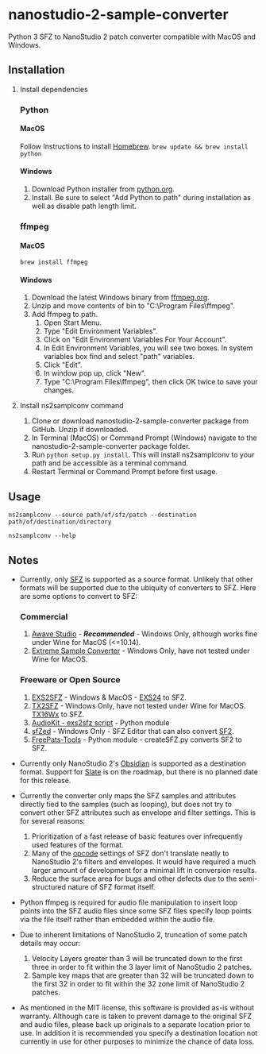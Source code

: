 # nanostudio-2-sample-converter
Python 3 SFZ to NanoStudio 2 patch converter compatible with MacOS and Windows.

## Installation
1. Install dependencies

    ### Python
    #### MacOS
    Follow Instructions to install [Homebrew](https://brew.sh/).
    ```brew update && brew install python```
    #### Windows
    1. Download Python installer from [python.org](https://www.python.org/).
    2. Install. Be sure to select "Add Python to path" during installation as well as disable path length limit.
   
    ### ffmpeg
    #### MacOS
    ```brew install ffmpeg```
    #### Windows
    1. Download the latest Windows binary from [ffmpeg.org](http://ffmpeg.org/).
    2. Unzip and move contents of bin to "C:\Program Files\ffmpeg".
    3. Add ffmpeg to path.
        1. Open Start Menu.
        2. Type "Edit Environment Variables".
        3. Click on "Edit Environment Variables For Your Account".
        4. In Edit Environment Variables, you will see two boxes. In system variables box find and select "path" variables.
        5. Click "Edit".
        6. In window pop up, click "New".
        7. Type "C:\Program Files\ffmpeg", then click OK twice to save your changes.
    

2. Install ns2samplconv command
    1. Clone or download nanostudio-2-sample-converter package from GitHub. Unzip if downloaded.
    2. In Terminal (MacOS) or Command Prompt (Windows) navigate to the nanostudio-2-sample-converter package folder.
    3. Run ```python setup.py install```. This will install ns2samplconv to your path and be accessible as a terminal command.
    4. Restart Terminal or Command Prompt before first usage.
    
## Usage
```ns2samplconv --source path/of/sfz/patch --destination path/of/destination/directory```

```ns2samplconv --help```

## Notes

- Currently, only [SFZ](https://sfzformat.com/) is supported as a source format. Unlikely that other formats will be supported due to the ubiquity of converters to SFZ. Here are some options to convert to SFZ:
    ### Commercial
    1. [Awave Studio](https://www.fmjsoft.com/awavestudio.html#main) - ***Recommended*** - Windows Only, although works fine under Wine for MacOS (<=10.14).
    2. [Extreme Sample Converter](https://extranslator.com/index.php?page=exsc) - Windows Only, have not tested under Wine for MacOS.
    ### Freeware or Open Source
    1. [EXS2SFZ](https://www.bjoernbojahr.de/exs2sfz.html) - Windows & MacOS - [EXS24](https://support.apple.com/en-us/HT211115) to SFZ.
    2. [TX2SFZ](https://www.kvraudio.com/product/awave-studio-by-fmj-software/news) - Windows Only, have not tested under Wine for MacOS. [TX16Wx](https://www.tx16wx.com/) to SFZ.
    3. [AudioKit - exs2sfz script](https://github.com/AudioKit/SamplerDemo/blob/master/Sounds/exs2sfz.py) - Python module
    4. [sfZed](http://audio.clockbeat.com/sfZed.html) - Windows Only - SFZ Editor that can also convert [SF2](https://en.wikipedia.org/wiki/SoundFont).
    5. [FreePats-Tools](https://github.com/freepats/freepats-tools) - Python module - createSFZ.py converts SF2 to SFZ.


- Currently only NanoStudio 2's [Obsidian](https://www.blipinteractive.co.uk/nanostudio2/user-manual/Obsidian.html) is supported as a destination format. Support for [Slate](https://www.blipinteractive.co.uk/nanostudio2/user-manual/Slate.html) is on the roadmap, but there is no planned date for this release.

- Currently the converter only maps the SFZ samples and attributes directly tied to the samples (such as looping), but does not try to convert other SFZ attributes such as envelope and filter settings. This is for several reasons:
    1. Prioritization of a fast release of basic features over infrequently used features of the format.
    2. Many of the [opcode](https://sfzformat.com/opcodes/) settings of SFZ don't translate neatly to NanoStudio 2's filters and envelopes. It would have required a much larger amount of development for a minimal lift in conversion results.
    3. Reduce the surface area for bugs and other defects due to the semi-structured nature of SFZ format itself.
    
- Python ffmpeg is required for audio file manipulation to insert loop points into the SFZ audio files since some SFZ files specify loop points via the file itself rather than embedded within the audio file.
- Due to inherent limitations of NanoStudio 2, truncation of some patch details may occur:
    1. Velocity Layers greater than 3 will be truncated down to the first three in order to fit within the 3 layer limit of NanoStudio 2 patches.
    2. Sample key maps that are greater than 32 will be truncated down to the first 32 in order to fit within the 32 zone limit of NanoStudio 2 patches.
    
- As mentioned in the MIT license, this software is provided as-is without warranty. Although care is taken to prevent damage to the original SFZ and audio files, please back up originals to a separate location prior to use. In addition it is recommended you specify a destination location not currently in use for other purposes to minimize the chance of data loss.
